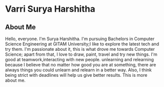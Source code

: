# Varri Surya Harshitha

## About Me
Hello, everyone. I'm Surya Harshitha. I'm pursuing Bachelors in Computer Science Engineering at GITAM University;I like to explore the latest tech and try them. I'm passionate about it, this is what drove me towards Computer Science; apart from that, I love to draw, paint, travel and try new things. I'm good at teamwork,interacting with new people. unlearning and relearning because I believe that no matter how good you are at something, there are always things you could unlearn and relearn in a better way. Also, I think being strict with deadlines will help us give better results. This is more about me.




